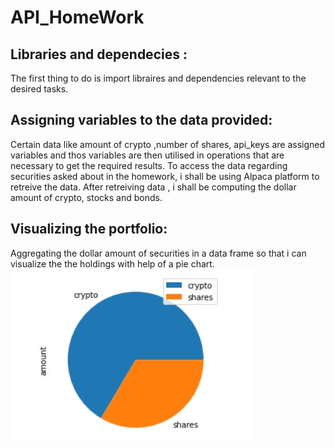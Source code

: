 # API_HomeWork
## Libraries and dependecies :
The first thing to do is import libraires and dependencies relevant to the desired tasks.
## Assigning variables to the data provided:
Certain data like amount of crypto ,number of shares, api_keys are assigned variables and thos variables are then utilised in operations that are necessary to get the required results.
To access the data regarding securities asked about in the homework, i shall be using Alpaca platform to retreive the data.
After retreiving data , i shall be computing the dollar amount of crypto, stocks and bonds.
## Visualizing the portfolio:
Aggregating the dollar amount of securities in a data frame so that i can visualize the the holdings with help of a pie chart.
![alt text](piechart.jpg "Pie Chart")

